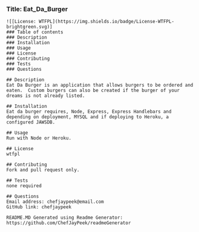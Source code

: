 ### Title: Eat_Da_Burger
    ![[License: WTFPL](https://img.shields.io/badge/License-WTFPL-brightgreen.svg)]
    ### Table of contents
    ### Description
    ### Installation
    ### Usage
    ### License
    ### Contributing
    ### Tests
    ### Questions
    
    ## Description
    Eat Da Burger is an application that allows burgers to be ordered and eaten.  Custom burgers can also be created if the burger of your dreams is not already listed.

    ## Installation
    Eat da burger requires, Node, Express, Express Handlebars and depending on deployment, MYSQL and if deploying to Heroku, a configured JAWSDB.

    ## Usage
    Run with Node or Heroku.

    ## License
    wtfpl

    ## Contributing
    Fork and pull request only.

    ## Tests
    none required

    ## Questions
    Email address: chefjaypeek@email.com
    GitHub link: chefjaypeek

    README.MD Generated using Readme Generator:
    https://github.com/ChefJayPeek/readmeGenerator
    